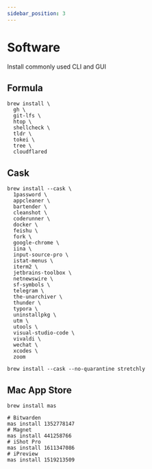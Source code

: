 ```yaml
---
sidebar_position: 3
---
```


# Software

Install commonly used CLI and GUI



## Formula

```shell
brew install \
  gh \
  git-lfs \
  htop \
  shellcheck \
  tldr \
  tokei \
  tree \
  cloudflared
```



## Cask

```shell
brew install --cask \
  1password \
  appcleaner \
  bartender \
  cleanshot \
  coderunner \
  docker \
  feishu \
  fork \
  google-chrome \
  iina \
  input-source-pro \
  istat-menus \
  iterm2 \
  jetbrains-toolbox \
  netnewswire \
  sf-symbols \
  telegram \
  the-unarchiver \
  thunder \
  typora \
  uninstallpkg \
  utm \
  utools \
  visual-studio-code \
  vivaldi \
  wechat \
  xcodes \
  zoom

brew install --cask --no-quarantine stretchly
```



## Mac App Store

```shell
brew install mas

# Bitwarden
mas install 1352778147
# Magnet
mas install 441258766
# iShot Pro
mas install 1611347086
# iPreview
mas install 1519213509
```
